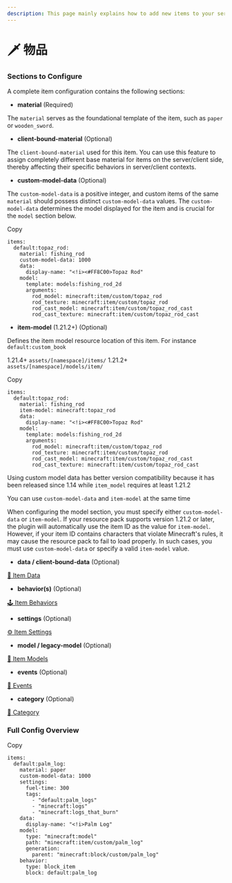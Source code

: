 ```yaml
---
description: This page mainly explains how to add new items to your server.
---
```


# 🗡️ 物品

### Sections to Configure <a href="#sections-to-configure" id="sections-to-configure"></a>

A complete item configuration contains the following sections:

* **material** (Required)

The `material` serves as the foundational template of the item, such as `paper` or `wooden_sword`.

* **client-bound-material** (Optional)

The `client-bound-material` used for this item. You can use this feature to assign completely different base material for items on the server/client side, thereby affecting their specific behaviors in server/client contexts.

* **custom-model-data** (Optional)

The `custom-model-data` is a positive integer, and custom items of the same `material` should possess distinct `custom-model-data` values. The `custom-model-data` determines the model displayed for the item and is crucial for the `model` section below.

Copy

```
items:
  default:topaz_rod:
    material: fishing_rod
    custom-model-data: 1000
    data:
      display-name: "<!i><#FF8C00>Topaz Rod"
    model:
      template: models:fishing_rod_2d
      arguments:
        rod_model: minecraft:item/custom/topaz_rod
        rod_texture: minecraft:item/custom/topaz_rod
        rod_cast_model: minecraft:item/custom/topaz_rod_cast
        rod_cast_texture: minecraft:item/custom/topaz_rod_cast
```

* **item-model** (1.21.2+) (Optional)

Defines the item model resource location of this item. For instance `default:custom_book`

1.21.4+ `assets/[namespace]/items/` 1.21.2+ `assets/[namespace]/models/item/`

Copy

```
items:
  default:topaz_rod:
    material: fishing_rod
    item-model: minecraft:topaz_rod
    data:
      display-name: "<!i><#FF8C00>Topaz Rod"
    model:
      template: models:fishing_rod_2d
      arguments:
        rod_model: minecraft:item/custom/topaz_rod
        rod_texture: minecraft:item/custom/topaz_rod
        rod_cast_model: minecraft:item/custom/topaz_rod_cast
        rod_cast_texture: minecraft:item/custom/topaz_rod_cast
```

Using custom model data has better version compatibility because it has been released since 1.14 while `item_model` requires at least 1.21.2

You can use `custom-model-data` and `item-model` at the same time

When configuring the model section, you must specify either `custom-model-data` or `item-model`. If your resource pack supports version 1.21.2 or later, the plugin will automatically use the item ID as the value for `item-model`. However, if your item ID contains characters that violate Minecraft's rules, it may cause the resource pack to fail to load properly. In such cases, you must use `custom-model-data` or specify a valid `item-model` value.

* **data / client-bound-data** (Optional)

[🔢 Item Data](https://mo-mi.gitbook.io/xiaomomi-plugins/craftengine/plugin-wiki/craftengine/add-new-contents/items/item-data)

* **behavior(s)** (Optional)

[🕹️ Item Behaviors](https://mo-mi.gitbook.io/xiaomomi-plugins/craftengine/plugin-wiki/craftengine/add-new-contents/items/item-behaviors)

* **settings** (Optional)

[⚙️ Item Settings](https://mo-mi.gitbook.io/xiaomomi-plugins/craftengine/plugin-wiki/craftengine/add-new-contents/items/item-settings)

* **model / legacy-model** (Optional)

[🟰 Item Models](https://mo-mi.gitbook.io/xiaomomi-plugins/craftengine/plugin-wiki/craftengine/add-new-contents/items/item-models)

* **events** (Optional)

[🪇 Events](https://mo-mi.gitbook.io/xiaomomi-plugins/craftengine/plugin-wiki/craftengine/add-new-contents/events)

* **category** (Optional)

[📂 Category](https://mo-mi.gitbook.io/xiaomomi-plugins/craftengine/plugin-wiki/craftengine/add-new-contents/category)

### Full Config Overview <a href="#full-config-overview" id="full-config-overview"></a>

Copy

```
items:
  default:palm_log:
    material: paper
    custom-model-data: 1000
    settings:
      fuel-time: 300
      tags:
        - "default:palm_logs"
        - "minecraft:logs"
        - "minecraft:logs_that_burn"
    data:
      display-name: "<!i>Palm Log"
    model:
      type: "minecraft:model"
      path: "minecraft:item/custom/palm_log"
      generation:
        parent: "minecraft:block/custom/palm_log"
    behavior:
      type: block_item
      block: default:palm_log
```
